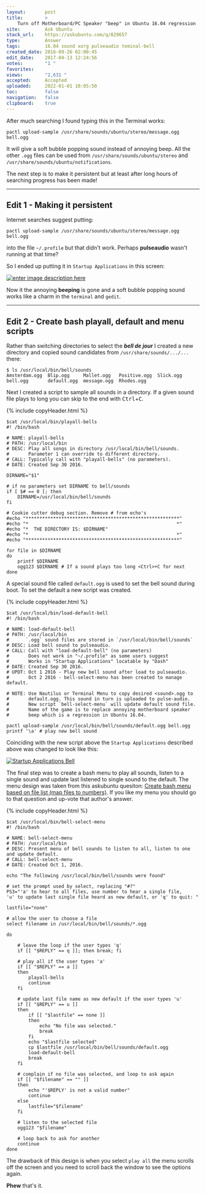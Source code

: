 ```yaml
---
layout:       post
title:        >
    Turn off Motherboard∕PC Speaker "beep" in Ubuntu 16.04 regression
site:         Ask Ubuntu
stack_url:    https://askubuntu.com/q/829657
type:         Answer
tags:         16.04 sound xorg pulseaudio teminal-bell
created_date: 2016-09-26 02:00:45
edit_date:    2017-04-13 12:24:56
votes:        "1 "
favorites:    
views:        "2,631 "
accepted:     Accepted
uploaded:     2022-01-01 10:05:50
toc:          false
navigation:   false
clipboard:    true
---
```


After much searching I found typing this in the Terminal works:

``` 
pactl upload-sample /usr/share/sounds/ubuntu/stereo/message.ogg bell.ogg

```

It will give a soft bubble popping sound instead of annoying beep. All the other `.ogg` files can be used from `/usr/share/sounds/ubuntu/stereo` and `/usr/share/sounds/ubuntu/notifications`.

The next step is to make it persistent but at least after long hours of searching progress has been made!


----------


## Edit 1 - Making it persistent


Internet searches suggest putting:

``` 
pactl upload-sample /usr/share/sounds/ubuntu/stereo/message.ogg bell.ogg

```

into the file `~/.profile` but that didn't work. Perhaps **pulseaudio** wasn't running at that time?

So I ended up putting it in `Startup Applications` in this screen:

[![enter image description here][1]][1]

Now it the annoying **beeping** is gone and a soft bubble popping sound works like a charm in the `terminal` and `gedit`.


----------


## Edit 2 - Create bash playall, default and menu scripts


Rather than switching directories to select the ***bell de jour*** I created a new directory and copied sound candidates from `/usr/share/sounds/.../...` there:

``` 
$ ls /usr/local/bin/bell/sounds
Amsterdam.ogg  Blip.ogg     Mallet.ogg   Positive.ogg  Slick.ogg
bell.ogg       default.ogg  message.ogg  Rhodes.ogg

```

Next I created a script to sample all sounds in a directory. If a given sound file plays to long you can skip to the end with <kbd>Ctrl</kbd>+<kbd>C</kbd>.

{% include copyHeader.html %}
``` 
$cat /usr/local/bin/playall-bells
#! /bin/bash

# NAME: playall-bells
# PATH: /usr/local/bin
# DESC: Play all songs in directory /usr/local/bin/bell/sounds.
#       Parameter 1 can override to different directory.
# CALL: Typically call with "playall-bells" (no parameters).
# DATE: Created Sep 30 2016.

DIRNAME="$1"

# if no parameters set DIRNAME to bell/sounds
if [ $# == 0 ]; then
    DIRNAME=/usr/local/bin/bell/sounds
fi

# Cookie cutter debug section. Remove # from echo's
#echo "********************************************************"
#echo "*                                                      *"
#echo "*  THE DIRECTORY IS: $DIRNAME"
#echo "*                                                      *"
#echo "********************************************************"

for file in $DIRNAME
do
    printf $DIRNAME
    ogg123 $DIRNAME # If a sound plays too long <Ctrl>+C for next
done

```

A special sound file called `default.ogg` is used to set the bell sound during boot. To set the default a new script was created.

{% include copyHeader.html %}
``` 
$cat /usr/local/bin/load-default-bell
#! /bin/bash

# NAME: load-default-bell
# PATH: /usr/local/bin
#      `.ogg` sound files are stored in `/usr/local/bin/bell/sounds`
# DESC: Load bell sound to pulseaudio.
# CALL: Call with "load-default-bell" (no parameters)
#       Does not work in "~/.profile" as some users suggest
#       Works in "Startup Applications" locatable by "Dash"
# DATE: Created Sep 30 2016.
# UPDT: Oct 1 2016 - Play new bell sound after load to pulseaudio.
#       Oct 2 2016 - bell-select-menu has been created to manage default.

# NOTE: Use Nautilus or Terminal Menu to copy desired <sound>.ogg to
#       default.ogg. This sound in turn is uploaded to pulse-audio.
#       New script `bell-select-menu` will update default sound file.
#       Name of the game is to replace annoying motherboard speaker
#       beep which is a regression in Ubuntu 16.04.

pactl upload-sample /usr/local/bin/bell/sounds/default.ogg bell.ogg
printf '\a' # play new bell sound

```

Coinciding with the new script above the `Startup Applications` described above was changed to look like this:

[![Startup Applications Bell][2]][2]

The final step was to create a bash menu to play all sounds, listen to a single sound and update last listened to single sound to the default. The menu design was taken from this askubuntu quesiton: [Create bash menu based on file list (map files to numbers)][3]. If you like my menu you should go to that question and up-vote that author's answer.

{% include copyHeader.html %}
``` 
$cat /usr/local/bin/bell-select-menu
#! /bin/bash

# NAME: bell-select-menu
# PATH: /usr/local/bin
# DESC: Present menu of bell sounds to listen to all, listen to one and update default.
# CALL: bell-select-menu
# DATE: Created Oct 1, 2016.

echo "The following /usr/local/bin/bell/sounds were found"

# set the prompt used by select, replacing "#?"
PS3="'a' to hear to all files, use number to hear a single file, 
'u' to update last single file heard as new default, or 'q' to quit: "

lastfile="none"

# allow the user to choose a file
select filename in /usr/local/bin/bell/sounds/*.ogg

do

    # leave the loop if the user types 'q'
    if [[ "$REPLY" == q ]]; then break; fi

    # play all if the user types 'a'
    if [[ "$REPLY" == a ]] 
    then 
        playall-bells
        continue
    fi

    # update last file name as new default if the user types 'u'
    if [[ "$REPLY" == u ]]
    then
        if [[ "$lastfile" == none ]]
        then
	        echo "No file was selected."
	        break
        fi
        echo "$lastfile selected"
        cp $lastfile /usr/local/bin/bell/sounds/default.ogg
     	load-default-bell
        break
    fi

    # complain if no file was selected, and loop to ask again
    if [[ "$filename" == "" ]]
    then
        echo "'$REPLY' is not a valid number"
        continue
    else
        lastfile="$filename"
    fi

    # listen to the selected file
    ogg123 "$filename"

    # loop back to ask for another
    continue
done

```

The drawback of this design is when you select `play all` the menu scrolls off the screen and you need to scroll back the window to see the options again.

**Phew** that's it.


  [1]: http://i.stack.imgur.com/Klm1i.png
  [2]: http://i.stack.imgur.com/6E62e.png
  [3]: https://askubuntu.com/questions/682095/create-bash-menu-based-on-file-list-map-files-to-numbers
